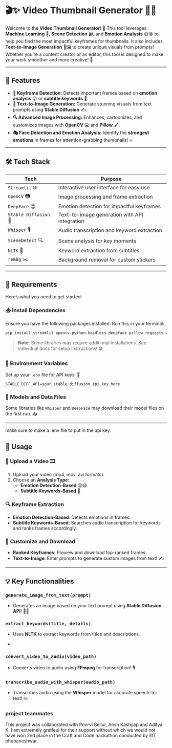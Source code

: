 # 🎬✨ Video Thumbnail Generator 🎨📸

Welcome to the **Video Thumbnail Generator**! 🌟 This tool leverages **Machine Learning** 🧠, **Scene Detection** 📹, and **Emotion Analysis** 😃😢 to help you find the most impactful keyframes for thumbnails. It also includes **Text-to-Image Generation** 🌌🖼️ to create unique visuals from prompts! Whether you’re a content creator or an editor, this tool is designed to make your work smoother and more creative! 🚀

---

## 🌈 Features

- **🎥 Keyframe Detection:** Detects important frames based on **emotion analysis** 😮 or **subtitle keywords** 📝.
- **🎨 Text-to-Image Generation:** Generate stunning visuals from text prompts using **Stable Diffusion** ✍️.
- **🔍 Advanced Image Processing:** Enhances, cartoonizes, and customizes images with **OpenCV** 💻 and **Pillow** 🖌️.
- **🎭 Face Detection and Emotion Analysis:** Identify the **strongest emotions** in frames for attention-grabbing thumbnails! 🔥

---

## 🛠️ Tech Stack

| Tech             | Purpose                                    |
|------------------|--------------------------------------------|
| `Streamlit` 🌐   | Interactive user interface for easy use    |
| `OpenCV` 📷      | Image processing and frame extraction      |
| `DeepFace` 😊    | Emotion detection for impactful keyframes  |
| `Stable Diffusion` 🎨 | Text-to-image generation with API integration |
| `Whisper` 🎙️     | Audio transcription and keyword extraction |
| `SceneDetect` 🔍 | Scene analysis for key moments             |
| `NLTK` 🧩         | Keyword extraction from subtitles         |
| `rembg` ✂️       | Background removal for custom stickers     |

---

## 📝 Requirements

Here’s what you need to get started:

### 📥 Install Dependencies

Ensure you have the following packages installed. Run this in your terminal:
```bash
pip install streamlit opencv-python-headless deepface pillow requests whisper scenedetect nltk rembg python-dotenv
```

> **Note**: Some libraries may require additional installations. See individual docs for setup instructions! 🛠️

### 🔑 Environment Variables

Set up your `.env` file for API keys! 🔐 

```plaintext
STABLE_DIFF_API=your_stable_diffusion_api_key_here
```

### 🧠 Models and Data Files

Some libraries like `Whisper` and `DeepFace` may download their model files on the first run. 📥 

---
make sure to make a .env file to put in the api key.

## 📸 Usage

### 🌟 Upload a Video 🎞️
1. Upload your video (mp4, mov, avi formats).
2. Choose an **Analysis Type**:
   - **Emotion Detection-Based** 😲😃
   - **Subtitle Keywords-Based** 📝

### 🔍 Keyframe Extraction
- **Emotion Detection-Based**: Detects emotions in frames.
- **Subtitle Keywords-Based**: Searches audio transcription for keywords and ranks frames accordingly.

### 📐 Customize and Download
- **Ranked Keyframes**: Preview and download top-ranked frames.
- **Text-to-Image**: Enter prompts to generate custom images from text! ✍️

---

## 💡 Key Functionalities

### `generate_image_from_text(prompt)`
- Generates an image based on your text prompt using **Stable Diffusion API**! 🧑‍🎨

### `extract_keywords(title, details)`
- Uses **NLTK** to extract keywords from titles and descriptions.

- 

### `convert_video_to_audio(video_path)`
- Converts video to audio using **FFmpeg** for transcription! 🎙️

### `transcribe_audio_with_whisper(audio_path)`
- Transcribes audio using the **Whisper** model for accurate speech-to-text! ✏️

### **project teammates**
This project was collaborated with Poorvi Bellur, Ansh Kashyap and Aditya K. I am extremely gratfeul for their support without which we would not have won 2nd place in the Craft and Code hackathon conducted by IIIT bhubaneshwar.

